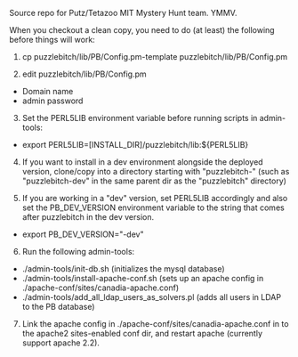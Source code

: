 Source repo for Putz/Tetazoo MIT Mystery Hunt team. YMMV.

When you checkout a clean copy, you need to do (at least) the following
before things will work:

1. cp puzzlebitch/lib/PB/Config.pm-template puzzlebitch/lib/PB/Config.pm

2. edit puzzlebitch/lib/PB/Config.pm
 * Domain name
 * admin password

3. Set the PERL5LIB environment variable before running scripts in admin-tools:
 * export PERL5LIB=[INSTALL_DIR]/puzzlebitch/lib:${PERL5LIB}

4. If you want to install in a dev environment alongside the deployed version, 
   clone/copy into a directory starting with "puzzlebitch-" (such as 
   "puzzlebitch-dev" in the same parent dir as the "puzzlebitch" directory)

5. If you are working in a "dev" version, set PERL5LIB accordingly and also 
   set the PB_DEV_VERSION environment variable to the string that comes after 
   puzzlebitch in the dev version.
 * export PB_DEV_VERSION="-dev"

6. Run the following admin-tools:
 * ./admin-tools/init-db.sh  (initializes the mysql database)
 * ./admin-tools/install-apache-conf.sh (sets up an apache config in ./apache-conf/sites/canadia-apache.conf)
 * ./admin-tools/add_all_ldap_users_as_solvers.pl (adds all users in LDAP to the PB database)

7. Link the apache config in ./apache-conf/sites/canadia-apache.conf in to the apache2 sites-enabled conf dir, 
   and restart apache (currently support apache 2.2).

